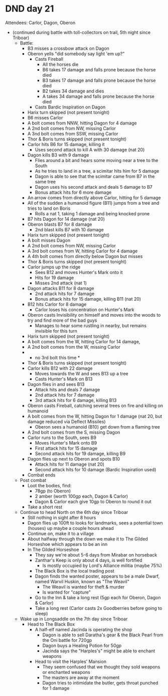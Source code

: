 # DND day 21
Attendees: Carlor, Dagon, Oberon

- (continued during battle with toll-collectors on trail, 5th night since Triboar)
    - Battle:
        - B3 misses a crossbow attack on Dagon
        - Oberon yells "did somebody say light 'em up?"
            - Casts Fireball
                - All the horses die
                - B6 takes 17 damage and falls prone because the horse died
                - B3 takes 17 damage and falls prone because the horse died
                - B2 takes 34 damage and dies
                - A takes 34 damage and falls prone because the horse died
            - Casts Bardic Inspiration on Dagon
        - Harix turn skipped (not present tonight)
        - B6 misses Carlor
        - A bolt comes from NNW, hitting Dagon for 4 damage
        - A 2nd bolt comes from NW, missing Carlor
        - A 3nd bolt comes from SSW, missing Carlor
        - Thor & Boris turns skipped (not present tonight)
        - Carlor hits B6 for 15 damage, killing it
            - Uses second attack to kill A with 30 damage (nat 20)
        - Dagon kills B3 with 9 damage
            - Flies around a bit and hears some moving near a tree to the South
            - As he tries to land in a tree, a scimitar hits him for 5 damage
            - Dagon is able to see that the scimitar came from B7 in the same tree
            - Dagon uses his second attack and deals 5 damage to B7
            - Bonus attack hits for 6 more damage
        - An arrow comes from directly above Carlor, hitting for 5 damage 
        - All of the sudden a humanoid figure (B11) jumps from a tree and tries to land on Boris
            - Rolls a nat 1, taking 1 damage and being knocked prone
        - B7 hits Dagon for 14 damage (nat 20)
        - Oberon blasts B7 for 8 damage
            - 2nd blast kills B7 with 10 damage
        - Harix turn skipped (not present tonight)
        - A bolt misses Dagon
        - A 2nd bolt comes from NW, missing Carlor
        - A 3rd bolt comes from W, hitting Carlor for 4 damage
        - A 4th bolt comes from directly below Dagon but misses
        - Thor & Boris turns skipped (not present tonight)
        - Carlor jumps up the ridge
            - Sees B12 and moves Hunter's Mark onto it
            - Hits for 19 damage
            - Misses 2nd attack (nat 1)
        - Dagon attacks B11 for 8 damage
            - 2nd attack hits for 7 damage
            - Bonus attack hits for 15 damage, killing B11 (nat 20)
        - B12 hits Carlor for 8 damage
            - Carlor loses his concentration on Hunter's Mark
        - Oberon casts Invisibility on himself and moves into the woods to try and find more of the bad guys
            - Manages to hear some rustling in nearby, but remains invisible for this turn
        - Harix turn skipped (not present tonight)
        - A bolt comes from the W, hitting Carlor for 14 damage,
        - A 2nd bolt comes from the W, missing Carlor
        - * no 3rd bolt this time *
        - Thor & Boris turns skipped (not present tonight)
        - Carlor kills B12 with 22 damage
            - Moves towards the W and sees B13 up a tree
            - Casts Hunter's Mark on B13
        - Dagon flies in and sees B13
            - Attack hits and deals 7 damage
            - 2nd attack hits for 7 damage
            - 3rd attack hits for 6 damage, killing B13
        - Oberon casts Fireball, catching several trees on fire and killing on humanoid
        - A bolt comes from the W, hitting Dagon for 1 damage (nat 20, but damage reduced via Deflect Missiles)
            - Oberon sees a humanoid (B10) get down from a flaming tree
        - A 2nd bolt comes from the S, missing Dagon
        - Carlor runs to the South, sees B9
            - Moves Hunter's Mark onto B9
            - First attack hits for 15 damage
            - Second attack hits for 19 damage, killing B9
        - Dagon flies up next to Oberon and spots B10
            - Attack hits for 11 damage (nat 20)
            - Second attack hits for 10 damage (Bardic Inspiration used)
        - Combat ends
    - Post combat
        - Loot the bodies, find:
            - 78gp (to Oberon)
            - 2 amber (worth 100gp each, Dagon & Carlor)
            - Dagon & Carlor each give 10gp to Oberon to round it out
        - Take a short rest
    - Continue to head North on the 6th day since Triboar
        - Still nothing in sight after 8 hours
        - Dagon flies up 100ft to looks for landmarks, sees a potential town (houses) up maybe a couple hours ahead
        - Continue on, make it to a village
        - About halfway through the down we make it to The Gilded Horseshoe which appears to be an inn
        - In The Gilded Horseshoe
            - They say we're about 5-6 days from Mirabar on horseback
            - Zanthar's Keep is only about 4 days, is well fortified
                - Is mostly occupied by Lord's Alliance militia (maybe 75%)
            - The Black Box is the local trading post
            - Dagon finds the wanted poster, appears to be a male Dwarf, named Warvil Huskin, known as "The Weavil"
                - The Weavil is wanted for theft & murder
                - Is wanted for "capture"
            - Go to the Inn & take a long rest (5gp each for Oberon, Dagon & Carlor)
            - Take a long rest (Carlor casts 2x Goodberries before going to sleep)
    - Wake up in Longsaddle on the 7th day since Triboar
        - Head to The Black Box
            - A half-elf named Jacinda is operating the shop
                - Dagon is able to sell Daratha's gear & the Black Pearl from the Oni battle for 720gp
                - Dagon buys a Healing Potion for 50gp
                - Jacinda says the "Harples's" might be able to enchant weapons
            - Head to visit the Harples' Mansion
                - They seem confused that we thought they sold weapons or enchanted weapons
                - The masters are away at the moment
                - Dagon tries to intimidate the butler, gets throat punched for 1 damage
